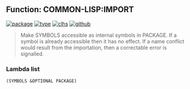 ## Function: COMMON-LISP:IMPORT
[![package](https://img.shields.io/badge/Package-COMMON--LISP-5f9ea0.svg?style=social&colorA=999999)](../) [![type](https://img.shields.io/badge/Type-Function-5f9ea0.svg?style=social&colorA=999999)](../#function) [![clhs](https://img.shields.io/badge/CLHS-IMPORT-5f9ea0.svg?style=social&colorA=999999)](http://www.lispworks.com/documentation/HyperSpec/Body/f_import.htm) [![github](https://img.shields.io/badge/GitHub-View_the_source-5f9ea0.svg?style=social&colorA=999999&logo=github)](https://github.com/sbcl/sbcl/blob/master/src/code/target-package.lisp/) 

> Make SYMBOLS accessible as internal symbols in PACKAGE. If a symbol is
> already accessible then it has no effect. If a name conflict would result from
> the importation, then a correctable error is signalled.

### Lambda list
```
(SYMBOLS &OPTIONAL PACKAGE)
```
